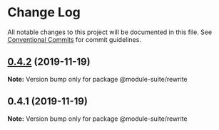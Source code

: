 # Change Log

All notable changes to this project will be documented in this file.
See [Conventional Commits](https://conventionalcommits.org) for commit guidelines.

## [0.4.2](https://github.com/zelzen/module-suite/compare/@module-suite/rewrite@0.4.1...@module-suite/rewrite@0.4.2) (2019-11-19)

**Note:** Version bump only for package @module-suite/rewrite





## 0.4.1 (2019-11-19)

**Note:** Version bump only for package @module-suite/rewrite
